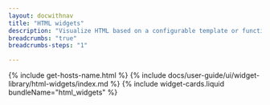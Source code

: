 ```yaml
---
layout: docwithnav
title: "HTML widgets"
description: "Visualize HTML based on a configurable template or function and device attributes or time series values."
breadcrumbs: "true"
breadcrumbs-steps: "1"

---
```

{% include get-hosts-name.html %}
{% include docs/user-guide/ui/widget-library/html-widgets/index.md %}
{% include widget-cards.liquid bundleName="html_widgets" %}
